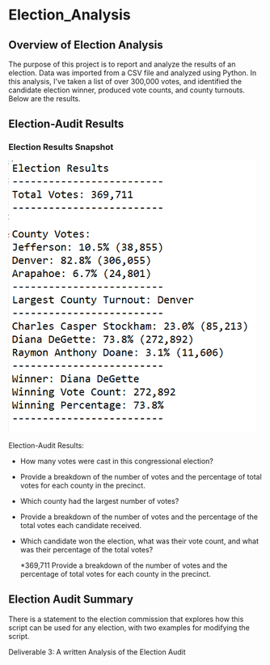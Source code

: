 # Election_Analysis

## Overview of Election Analysis

The purpose of this project is to report and analyze the results of an election. Data was imported from a CSV file and analyzed using Python. In this analysis, I've taken a list of over 300,000 votes, and identified the candidate election winner, produced vote counts, and county turnouts. Below are the results.


## Election-Audit Results

### Election Results Snapshot
![](Resources/Election_Results.PNG)

Election-Audit Results:

- How many votes were cast in this congressional election?
- Provide a breakdown of the number of votes and the percentage of total votes for each county in the precinct.
- Which county had the largest number of votes?
- Provide a breakdown of the number of votes and the percentage of the total votes each candidate received.
- Which candidate won the election, what was their vote count, and what was their percentage of the total votes?

   *369,711
  Provide a breakdown of the number of votes and the percentage of total votes for each county in the precinct.


## Election Audit Summary

There is a statement to the election commission that explores how this script can be used for any election, with two examples for modifying the script.


Deliverable 3: A written Analysis of the Election Audit
